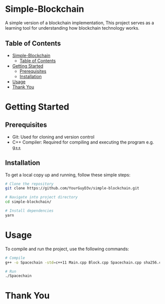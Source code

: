 # Simple-Blockchain

A simple version of a blockchain implementation, This project serves as a learning tool for understanding how blockchain technology works.

## Table of Contents

- [Simple-Blockchain](#simple-blockchain)
  - [Table of Contents](#table-of-contents)
- [Getting Started](#getting-started)
  - [Prerequisites](#prerequisites)
  - [Installation](#installation)
- [Usage](#usage)
- [Thank You](#thank-you)

# Getting Started

## Prerequisites

- Git: Used for cloning and version control
- C++ Compiler: Required for compiling and executing the program e.g. [g++](https://gcc.gnu.org/)

## Installation

To get a local copy up and running, follow these simple steps:

```bash
# Clone the repository
git clone https://github.com/YourGuyD3v/simple-blockchain.git

# Navigate into project directory
cd simple-blockchain/

# Install dependencies
yarn
```

# Usage

To compile and run the project, use the following commands:

```bash
# Compile
g++ -o Spacechain -std=c++11 Main.cpp Block.cpp Spacechain.cpp sha256.cpp

# Run
./Spacechain
```

# Thank You
